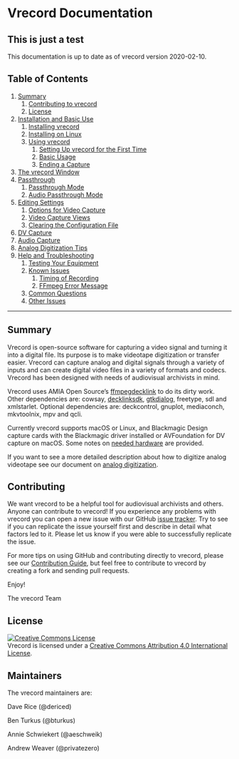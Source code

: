 # Vrecord Documentation
## This is just a test

This documentation is up to date as of vrecord version 2020-02-10.

## Table of Contents

1. [Summary](#summary)
    1. [Contributing to vrecord](#contributing)
    1. [License](#license)
1. [Installation and Basic Use](Resources/Documentation/installation_and_setup.md)
    1. [Installing vrecord](Resources/Documentation/installation_and_setup.md#installing-vrecord)
    1. [Installing on Linux](Resources/Documentation/linux_installation.md)
    1. [Using vrecord](Resources/Documentation/installation_and_setup.md#using-vrecord)
        1. [Setting Up vrecord for the First Time](Resources/Documentation/installation_and_setup.md#setting-up-vrecord-for-the-first-time)
        1. [Basic Usage](Resources/Documentation/installation_and_setup.md#basic-usage)
        1. [Ending a Capture](Resources/Documentation/installation_and_setup.md#ending-a-capture)
1. [The vrecord Window](Resources/Documentation/vrecord_window.md)
1. [Passthrough](Resources/Documentation/passthrough.md)
    1. [Passthrough Mode](Resources/Documentation/passthrough.md#passthrough-mode)
    1. [Audio Passthrough Mode](Resources/Documentation/passthrough.md#audio-passthrough-mode)
1. [Editing Settings](Resources/Documentation/settings.md)
    1. [Options for Video Capture](Resources/Documentation/settings.md#options-for-video-capture)
    1. [Video Capture Views](Resources/Documentation/settings.md#video-views)
    1. [Clearing the Configuration File](Resources/Documentation/settings.md#clearing-the-configuration-file)
1. [DV Capture](Resources/Documentation/dv_info.md)
1. [Audio Capture](Resources/Documentation/audio_info.md)
1. [Analog Digitization Tips](Resources/Documentation/analog_digitization.md)
1. [Help and Troubleshooting](Resources/Documentation/troubleshooting.md)
   1. [Testing Your Equipment](Resources/Documentation/troubleshooting.md#testing-your-equipment)
   1. [Known Issues](Resources/Documentation/troubleshooting.md#known-issues)
      1. [Timing of Recording](Resources/Documentation/troubleshooting.md#timing-of-recording)
      1. [FFmpeg Error Message](Resources/Documentation/troubleshooting.md#ffmpeg-error-message)
   1. [Common Questions](Resources/Documentation/troubleshooting.md#common-questions)
   1. [Other Issues](Resources/Documentation/troubleshooting.md#other-issues)

---

## Summary

Vrecord is open-source software for capturing a video signal and turning it into a digital file. Its purpose is to make videotape digitization or transfer easier. Vrecord can capture analog and digital signals through a variety of inputs and can create digital video files in a variety of formats and codecs. Vrecord has been designed with needs of audiovisual archivists in mind. 

Vrecord uses AMIA Open Source’s [ffmpegdecklink](https://github.com/amiaopensource/homebrew-amiaos/blob/master/ffmpegdecklink.rb) to do its dirty work. Other dependencies are: cowsay, [decklinksdk](https://github.com/amiaopensource/homebrew-amiaos/blob/master/decklinksdk.rb), [gtkdialog](https://github.com/amiaopensource/homebrew-amiaos/blob/master/gtkdialog.rb), freetype, sdl and xmlstarlet. Optional dependencies are: deckcontrol, gnuplot, mediaconch, mkvtoolnix, mpv and qcli.

Currently vrecord supports macOS or Linux, and Blackmagic Design capture cards with the Blackmagic driver installed or
AVFoundation for DV capture on macOS. Some notes on [needed hardware](Resources/Documentation/hardware.md) are provided.

If you want to see a more detailed description about how to digitize analog videotape see our document on [analog digitization](Resources/Documentation/analog_digitization.md).


## Contributing

We want vrecord to be a helpful tool for audiovisual archivists and others. Anyone can contribute to vrecord! If you experience any problems with vrecord you can open a new issue with our GitHub [issue tracker](https://github.com/amiaopensource/vrecord/issues). Try to see if you can replicate the issue yourself first and describe in detail what factors led to it. Please let us know if you were able to successfully replicate the issue.

For more tips on using GitHub and contributing directly to vrecord, please see our [Contribution Guide](CONTRIBUTING.md), but feel free to contribute to vrecord by creating a fork and sending pull requests.

Enjoy!

The vrecord Team

## License

<a rel="license" href="https://creativecommons.org/licenses/by/4.0/"><img alt="Creative Commons License" style="border-width:0" src="https://i.creativecommons.org/l/by/4.0/80x15.png"></a><br>Vrecord is licensed under a <a rel="license" href="https://creativecommons.org/licenses/by/4.0/">Creative Commons Attribution 4.0 International License</a>.

## Maintainers
The vrecord maintainers are:

Dave Rice (@dericed)

Ben Turkus (@bturkus)

Annie Schwiekert (@aeschweik)

Andrew Weaver (@privatezero)
